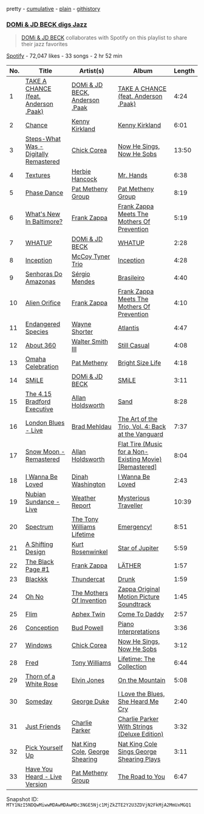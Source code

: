 pretty - [cumulative](/playlists/cumulative/37i9dQZF1DWTtzPKJEaTC4.md) - [plain](/playlists/plain/37i9dQZF1DWTtzPKJEaTC4) - [githistory](https://github.githistory.xyz/mackorone/spotify-playlist-archive/blob/main/playlists/plain/37i9dQZF1DWTtzPKJEaTC4)

### [DOMi & JD BECK digs Jazz](https://open.spotify.com/playlist/37i9dQZF1DWTtzPKJEaTC4)

> <a href="spotify:artist:4UpA1KitN1RgIZVyWDbZ0U">DOMi & JD BECK</a> collaborates with Spotify on this playlist to share their jazz favorites

[Spotify](https://open.spotify.com/user/spotify) - 72,047 likes - 33 songs - 2 hr 52 min

| No. | Title | Artist(s) | Album | Length |
|---|---|---|---|---|
| 1 | [TAKE A CHANCE \(feat\. Anderson .Paak\)](https://open.spotify.com/track/3Fo54IlOlnwzMwGjjEqCzN) | [DOMi & JD BECK](https://open.spotify.com/artist/4UpA1KitN1RgIZVyWDbZ0U), [Anderson .Paak](https://open.spotify.com/artist/3jK9MiCrA42lLAdMGUZpwa) | [TAKE A CHANCE \(feat\. Anderson .Paak\)](https://open.spotify.com/album/0ul8b1Rp5B7e8iZKSdvSlm) | 4:24 |
| 2 | [Chance](https://open.spotify.com/track/425c5CCcmJQgoKNJYISxNH) | [Kenny Kirkland](https://open.spotify.com/artist/3fvBGGCTOjiCsIqL3MFU6l) | [Kenny Kirkland](https://open.spotify.com/album/4pnLL6l6ji6bvsb3JIOG0g) | 6:01 |
| 3 | [Steps\-What Was \- Digitally Remastered](https://open.spotify.com/track/725Y4Kg5DbwQjVt6UpznuF) | [Chick Corea](https://open.spotify.com/artist/5olDKSsFhhmwh8UCWwKtpq) | [Now He Sings, Now He Sobs](https://open.spotify.com/album/7wKVcBB5SgqVX3Cj3LPllE) | 13:50 |
| 4 | [Textures](https://open.spotify.com/track/6wyjGiFFJMNxFyY4h0ttYY) | [Herbie Hancock](https://open.spotify.com/artist/2ZvrvbQNrHKwjT7qfGFFUW) | [Mr\. Hands](https://open.spotify.com/album/0ZzOJ3XuyVDBIWxrA17YE5) | 6:38 |
| 5 | [Phase Dance](https://open.spotify.com/track/75tXyjhbgpo3HEy6Cjsviy) | [Pat Metheny Group](https://open.spotify.com/artist/4uBSazM6snEc9wCG3jMlYt) | [Pat Metheny Group](https://open.spotify.com/album/4TC69U5HGclykFldzvsIao) | 8:19 |
| 6 | [What's New In Baltimore?](https://open.spotify.com/track/0dW2aSS9ccD9vYJAENTkQh) | [Frank Zappa](https://open.spotify.com/artist/6ra4GIOgCZQZMOaUECftGN) | [Frank Zappa Meets The Mothers Of Prevention](https://open.spotify.com/album/1NVnPUNo6DOhvp11vYl7pr) | 5:19 |
| 7 | [WHATUP](https://open.spotify.com/track/7vr9frLcyCM4m6A4KS1sex) | [DOMi & JD BECK](https://open.spotify.com/artist/4UpA1KitN1RgIZVyWDbZ0U) | [WHATUP](https://open.spotify.com/album/6mPWY9kVPFlpXTtxdwFUuO) | 2:28 |
| 8 | [Inception](https://open.spotify.com/track/1Dy1zTcsjdsd6JUVNBLC3R) | [McCoy Tyner Trio](https://open.spotify.com/artist/1EpLpC0tbCla8knfhET78p) | [Inception](https://open.spotify.com/album/28mQLO6qcMbaKfQB3qzCQK) | 4:28 |
| 9 | [Senhoras Do Amazonas](https://open.spotify.com/track/2VOrmfKu0TnhiZh5AeLseC) | [Sérgio Mendes](https://open.spotify.com/artist/65c5si0ePAwkOCn4M35Ho7) | [Brasileiro](https://open.spotify.com/album/09HBh8LHnAjxwMPWmIWgDb) | 4:40 |
| 10 | [Alien Orifice](https://open.spotify.com/track/0skWyK2HW9kbD62et9oSxR) | [Frank Zappa](https://open.spotify.com/artist/6ra4GIOgCZQZMOaUECftGN) | [Frank Zappa Meets The Mothers Of Prevention](https://open.spotify.com/album/1NVnPUNo6DOhvp11vYl7pr) | 4:10 |
| 11 | [Endangered Species](https://open.spotify.com/track/0npvCDdj6yUw83ALCBniLM) | [Wayne Shorter](https://open.spotify.com/artist/0ZqhrTXYPA9DZR527ZnFdO) | [Atlantis](https://open.spotify.com/album/1NM09Xma6x8N9sb2H2ZJEc) | 4:47 |
| 12 | [About 360](https://open.spotify.com/track/6hpF2l92QotSQaY7ssgue0) | [Walter Smith III](https://open.spotify.com/artist/26XwWqwNq8FMgZEKqqdU9b) | [Still Casual](https://open.spotify.com/album/3gcxm67F1CudCIxqIxbJsy) | 4:08 |
| 13 | [Omaha Celebration](https://open.spotify.com/track/337Brv18iAflSpzXOD60DY) | [Pat Metheny](https://open.spotify.com/artist/3t58jfUhoMLYVO14XaUFLA) | [Bright Size Life](https://open.spotify.com/album/1wyaHGxXkIGaLGSQTTgKzw) | 4:18 |
| 14 | [SMiLE](https://open.spotify.com/track/5Pldw6q3Qa9tfWqXFWRSGY) | [DOMi & JD BECK](https://open.spotify.com/artist/4UpA1KitN1RgIZVyWDbZ0U) | [SMiLE](https://open.spotify.com/album/05C5mWohpPDcW8VmRBJHpk) | 3:11 |
| 15 | [The 4.15 Bradford Executive](https://open.spotify.com/track/1PLlAyqIJ7wn0w4QQ64usg) | [Allan Holdsworth](https://open.spotify.com/artist/5CK3a77IzCSHjNqzRcbhuG) | [Sand](https://open.spotify.com/album/3Ul5Q5UrTwjEc0DI0klsNl) | 8:28 |
| 16 | [London Blues \- Live](https://open.spotify.com/track/6f6MqGqNva8WCyM0Ym94OK) | [Brad Mehldau](https://open.spotify.com/artist/2vI9KFm0fwSfPrpEgOeIbq) | [The Art of the Trio, Vol\. 4: Back at the Vanguard](https://open.spotify.com/album/0c1xfh8IwwwxK0f5yiMt6o) | 7:37 |
| 17 | [Snow Moon \- Remastered](https://open.spotify.com/track/3KIZHkkfjed3y0MDTED78G) | [Allan Holdsworth](https://open.spotify.com/artist/5CK3a77IzCSHjNqzRcbhuG) | [Flat Tire \(Music for a Non\-Existing Movie\) \[Remastered\]](https://open.spotify.com/album/6syZrckuzLfmrFbIiXK0HZ) | 8:04 |
| 18 | [I Wanna Be Loved](https://open.spotify.com/track/0XTwZcawE3Nrre8y6Heinl) | [Dinah Washington](https://open.spotify.com/artist/32LHRiof0sa4taYew9i3Fa) | [I Wanna Be Loved](https://open.spotify.com/album/2C49E8kj9fymqSWRJ3PbRO) | 2:43 |
| 19 | [Nubian Sundance \- Live](https://open.spotify.com/track/4EDEh1zQ7oYo0I9GFzYpuP) | [Weather Report](https://open.spotify.com/artist/162DCkd8aDKwvjBb74Gu8b) | [Mysterious Traveller](https://open.spotify.com/album/2JARH6A2TX28OzcPwJnD1p) | 10:39 |
| 20 | [Spectrum](https://open.spotify.com/track/7qbSVmCBNqbMrUSDYKrCKs) | [The Tony Williams Lifetime](https://open.spotify.com/artist/056ewKKC7ayMJeL7y5h2cb) | [Emergency!](https://open.spotify.com/album/1waasXN8fMNbWh4xq7Akeg) | 8:51 |
| 21 | [A Shifting Design](https://open.spotify.com/track/6LdDhxHQOsudyypBd5xBFa) | [Kurt Rosenwinkel](https://open.spotify.com/artist/253GMpCNwx1TJtASNAeDoP) | [Star of Jupiter](https://open.spotify.com/album/7APtR02ltX46hAC5jZ8Kwx) | 5:59 |
| 22 | [The Black Page \#1](https://open.spotify.com/track/4A8ERk42FbZrmUDDeewfco) | [Frank Zappa](https://open.spotify.com/artist/6ra4GIOgCZQZMOaUECftGN) | [LÄTHER](https://open.spotify.com/album/3o1ccFPWBiGFbflfAWQ8L5) | 1:57 |
| 23 | [Blackkk](https://open.spotify.com/track/2YzOFeQ8ZtgZG6pHDXPMQi) | [Thundercat](https://open.spotify.com/artist/4frXpPxQQZwbCu3eTGnZEw) | [Drunk](https://open.spotify.com/album/7vHBQDqwzB7uDvoE5bncMM) | 1:59 |
| 24 | [Oh No](https://open.spotify.com/track/156dhtf7IUH1Eu9lS4AtlO) | [The Mothers Of Invention](https://open.spotify.com/artist/3P2gYnypDVi90ZavnaAhfL) | [Zappa Original Motion Picture Soundtrack](https://open.spotify.com/album/391z2l9eAfCttmdvE4O5LP) | 1:45 |
| 25 | [Flim](https://open.spotify.com/track/4q650OiSDQIwccxDFpuuBm) | [Aphex Twin](https://open.spotify.com/artist/6kBDZFXuLrZgHnvmPu9NsG) | [Come To Daddy](https://open.spotify.com/album/0ofaIVDxemaYYQipgWRYKp) | 2:57 |
| 26 | [Conception](https://open.spotify.com/track/1LKQbtkCbtjcIm2BwsHf1Q) | [Bud Powell](https://open.spotify.com/artist/570vCzcespB48HIQyTbDO6) | [Piano Interpretations](https://open.spotify.com/album/5lhA0QNprEfnDsH15udB9R) | 3:36 |
| 27 | [Windows](https://open.spotify.com/track/0f6Fb3g0DRpCIbhljotYwO) | [Chick Corea](https://open.spotify.com/artist/5olDKSsFhhmwh8UCWwKtpq) | [Now He Sings, Now He Sobs](https://open.spotify.com/album/7wKVcBB5SgqVX3Cj3LPllE) | 3:12 |
| 28 | [Fred](https://open.spotify.com/track/3qfLV015NcpofyPCwAn9oJ) | [Tony Williams](https://open.spotify.com/artist/1TW90GjShgkjySrxBxcwQe) | [Lifetime: The Collection](https://open.spotify.com/album/0s5AIVzIpjmtKnuYgohnza) | 6:44 |
| 29 | [Thorn of a White Rose](https://open.spotify.com/track/2GoAuJqkAA4wZvsUnV8Cn2) | [Elvin Jones](https://open.spotify.com/artist/4dUMhhUjQ2YcNTvab29hYF) | [On the Mountain](https://open.spotify.com/album/7DwNg5AkuHEk4Of10oxrkZ) | 5:08 |
| 30 | [Someday](https://open.spotify.com/track/4mYEnfMk7terk3JtLtPUVy) | [George Duke](https://open.spotify.com/artist/3EB0uKE2lGw6BB1UFJrONl) | [I Love the Blues, She Heard Me Cry](https://open.spotify.com/album/2eCcLfCpWbWC51xhUfA9JI) | 2:40 |
| 31 | [Just Friends](https://open.spotify.com/track/3c57iTv78QOwBrJ0t7yKjE) | [Charlie Parker](https://open.spotify.com/artist/4Ww5mwS7BWYjoZTUIrMHfC) | [Charlie Parker With Strings \(Deluxe Edition\)](https://open.spotify.com/album/1DPRDrZgfU3rAo2SL4GrZw) | 3:32 |
| 32 | [Pick Yourself Up](https://open.spotify.com/track/14gEDPQtsTcbZOWs7EXg4V) | [Nat King Cole](https://open.spotify.com/artist/7v4imS0moSyGdXyLgVTIV7), [George Shearing](https://open.spotify.com/artist/7uUBTiZ2u5b40vymlFmXrn) | [Nat King Cole Sings George Shearing Plays](https://open.spotify.com/album/4jBiAQDfhcRFyH52ry6rZr) | 3:11 |
| 33 | [Have You Heard \- Live Version](https://open.spotify.com/track/7KfUZiQgcaUxoabDoF3vfy) | [Pat Metheny Group](https://open.spotify.com/artist/4uBSazM6snEc9wCG3jMlYt) | [The Road to You](https://open.spotify.com/album/6zhcd9npDiEUGn66l1lzSU) | 6:47 |

Snapshot ID: `MTY1NzI5NDQwMiwwMDAwMDAwMDc3NGE5Njc1MjZkZTE2Y2U3ZDVjN2FkMjA2MmUxMGQ1`

